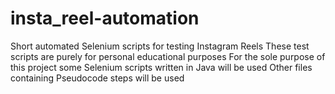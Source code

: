 # insta_reel-automation
Short automated Selenium scripts for testing Instagram Reels
These test scripts are purely for personal educational purposes
For the sole purpose of this project some Selenium scripts written in Java will be used
Other files containing Pseudocode steps will be used
